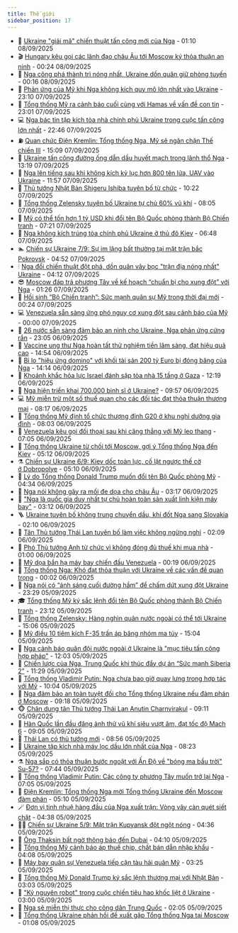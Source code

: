 ```yaml
---
title: Thế giới
sidebar_position: 17
---
```


<!-- dantri-the-gioi:START -->
- 🌋 [Ukraine &quot;giải mã&quot; chiến thuật tấn công mới của Nga](https://dantri.com.vn/the-gioi/ukraine-giai-ma-chien-thuat-tan-cong-moi-cua-nga-20250908072023194.htm) - 01:10 08/09/2025
- 🎬 [Hungary kêu gọi các lãnh đạo châu Âu tới Moscow ký thỏa thuận an ninh](https://dantri.com.vn/the-gioi/hungary-keu-goi-cac-lanh-dao-chau-au-toi-moscow-ky-thoa-thuan-an-ninh-20250908071436110.htm) - 00:24 08/09/2025
- 🧰 [Nga công phá thành trì nóng nhất, Ukraine dồn quân giữ phòng tuyến](https://dantri.com.vn/the-gioi/nga-cong-pha-thanh-tri-nong-nhat-ukraine-don-quan-giu-phong-tuyen-20250908070052876.htm) - 00:16 08/09/2025
- 🌋 [Phản ứng của Mỹ khi Nga không kích quy mô lớn nhất vào Ukraine](https://dantri.com.vn/the-gioi/phan-ung-cua-my-khi-nga-khong-kich-quy-mo-lon-nhat-vao-ukraine-20250908055843025.htm) - 23:10 07/09/2025
- 🗽 [Tổng thống Mỹ ra cảnh báo cuối cùng với Hamas về vấn đề con tin](https://dantri.com.vn/the-gioi/tong-thong-my-ra-canh-bao-cuoi-cung-voi-hamas-ve-van-de-con-tin-20250908054432911.htm) - 23:01 07/09/2025
- 💻 [Nga bác tin tập kích tòa nhà chính phủ Ukraine trong cuộc tấn công lớn nhất](https://dantri.com.vn/the-gioi/nga-bac-tin-tap-kich-toa-nha-chinh-phu-ukraine-trong-cuoc-tan-cong-lon-nhat-20250908052906031.htm) - 22:46 07/09/2025
- ⛽️ [Quan chức Điện Kremlin: Tổng thống Nga, Mỹ sẽ ngăn chặn Thế chiến III](https://dantri.com.vn/the-gioi/quan-chuc-dien-kremlin-tong-thong-nga-my-se-ngan-chan-the-chien-iii-20250907214146294.htm) - 15:09 07/09/2025
- 🤩 [Ukraine tấn công đường ống dẫn dầu huyết mạch trong lãnh thổ Nga](https://dantri.com.vn/the-gioi/ukraine-tan-cong-duong-ong-dan-dau-huyet-mach-trong-lanh-tho-nga-20250907174037684.htm) - 13:19 07/09/2025
- 🧐 [Nga lên tiếng sau khi không kích kỷ lục hơn 800 tên lửa, UAV vào Ukraine](https://dantri.com.vn/the-gioi/nga-len-tieng-sau-khi-khong-kich-ky-luc-hon-800-ten-lua-uav-vao-ukraine-20250907183357931.htm) - 11:57 07/09/2025
- 🎊 [Thủ tướng Nhật Bản Shigeru Ishiba tuyên bố từ chức](https://dantri.com.vn/the-gioi/thu-tuong-nhat-ban-shigeru-ishiba-tuyen-bo-tu-chuc-20250907164423053.htm) - 10:22 07/09/2025
- 📝 [Tổng thống Zelensky tuyên bố Ukraine tự chủ 60% vũ khí](https://dantri.com.vn/the-gioi/tong-thong-zelensky-tuyen-bo-ukraine-tu-chu-60-vu-khi-20250907142610168.htm) - 08:05 07/09/2025
- 🤡 [Mỹ có thể tốn hơn 1 tỷ USD khi đổi tên Bộ Quốc phòng thành Bộ Chiến tranh](https://dantri.com.vn/the-gioi/my-co-the-ton-hon-1-ty-usd-khi-doi-ten-bo-quoc-phong-thanh-bo-chien-tranh-20250907134603844.htm) - 07:21 07/09/2025
- 🥷 [Nga không kích trúng tòa chính phủ Ukraine ở thủ đô Kiev](https://dantri.com.vn/the-gioi/nga-khong-kich-trung-toa-chinh-phu-ukraine-o-thu-do-kiev-20250907132931245.htm) - 06:48 07/09/2025
- 🏊 [Chiến sự Ukraine 7/9: Sự im lặng bất thường tại mặt trận bắc Pokrovsk](https://dantri.com.vn/the-gioi/chien-su-ukraine-79-su-im-lang-bat-thuong-tai-mat-tran-bac-pokrovsk-20250907114603278.htm) - 04:52 07/09/2025
- 🕯 [Nga đổi chiến thuật đột phá, dồn quân vây bọc &quot;trận địa nóng nhất&quot; Ukraine](https://dantri.com.vn/the-gioi/nga-doi-chien-thuat-dot-pha-don-quan-vay-boc-tran-dia-nong-nhat-ukraine-20250907110843217.htm) - 04:12 07/09/2025
- 😎 [Moscow đáp trả phương Tây về kế hoạch “chuẩn bị cho xung đột” với Nga](https://dantri.com.vn/the-gioi/moscow-dap-tra-phuong-tay-ve-ke-hoach-chuan-bi-cho-xung-dot-voi-nga-20250907082219153.htm) - 01:26 07/09/2025
- 🌈 [Hồi sinh “Bộ Chiến tranh”: Sức mạnh quân sự Mỹ trong thời đại mới](https://dantri.com.vn/the-gioi/hoi-sinh-bo-chien-tranh-suc-manh-quan-su-my-trong-thoi-dai-moi-20250907064845526.htm) - 00:24 07/09/2025
- 💻 [Venezuela sẵn sàng ứng phó nguy cơ xung đột sau cảnh báo của Mỹ](https://dantri.com.vn/the-gioi/venezuela-san-sang-ung-pho-nguy-co-xung-dot-sau-canh-bao-cua-my-20250907064926355.htm) - 00:00 07/09/2025
- 🤖 [26 nước sẵn sàng đảm bảo an ninh cho Ukraine, Nga phản ứng cứng rắn](https://dantri.com.vn/the-gioi/26-nuoc-san-sang-dam-bao-an-ninh-cho-ukraine-nga-phan-ung-cung-ran-20250907060403863.htm) - 23:05 06/09/2025
- 🦏 [Vaccine ung thư Nga hoàn tất thử nghiệm tiền lâm sàng, đạt hiệu quả cao](https://dantri.com.vn/the-gioi/vaccine-ung-thu-nga-hoan-tat-thu-nghiem-tien-lam-sang-dat-hieu-qua-cao-20250906213602469.htm) - 14:54 06/09/2025
- 🌁 [Bỉ lo &quot;hiệu ứng domino&quot; với khối tài sản 200 tỷ Euro bị đóng băng của Nga](https://dantri.com.vn/the-gioi/bi-lo-hieu-ung-domino-voi-khoi-tai-san-200-ty-euro-bi-dong-bang-cua-nga-20250906202135833.htm) - 14:14 06/09/2025
- 🐘 [Khoảnh khắc hỏa lực Israel đánh sập tòa nhà 15 tầng ở Gaza](https://dantri.com.vn/the-gioi/khoanh-khac-hoa-luc-israel-danh-sap-toa-nha-15-tang-o-gaza-20250906185201475.htm) - 12:19 06/09/2025
- 🥷 [Nga hiện triển khai 700.000 binh sĩ ở Ukraine?](https://dantri.com.vn/the-gioi/nga-hien-trien-khai-700000-binh-si-o-ukraine-20250906164811081.htm) - 09:57 06/09/2025
- 💻 [Mỹ miễn trừ một số thuế quan cho các đối tác đạt thỏa thuận thương mại](https://dantri.com.vn/the-gioi/my-mien-tru-mot-so-thue-quan-cho-cac-doi-tac-dat-thoa-thuan-thuong-mai-20250906140126761.htm) - 08:17 06/09/2025
- 🎡 [Tổng thống Mỹ định tổ chức thượng đỉnh G20 ở khu nghỉ dưỡng gia đình](https://dantri.com.vn/the-gioi/tong-thong-my-dinh-to-chuc-thuong-dinh-g20-o-khu-nghi-duong-gia-dinh-20250906145600040.htm) - 08:03 06/09/2025
- 🧰 [Venezuela kêu gọi đối thoại sau khi căng thẳng với Mỹ leo thang](https://dantri.com.vn/the-gioi/venezuela-keu-goi-doi-thoai-sau-khi-cang-thang-voi-my-leo-thang-20250906110011793.htm) - 07:05 06/09/2025
- 🥸 [Tổng thống Ukraine từ chối tới Moscow, gợi ý Tổng thống Nga đến Kiev](https://dantri.com.vn/the-gioi/tong-thong-ukraine-tu-choi-toi-moscow-goi-y-tong-thong-nga-den-kiev-20250906104438851.htm) - 05:12 06/09/2025
- ⚗️ [Chiến sự Ukraine 6/9: Kiev dốc toàn lực, cố lật ngược thế cờ ở Dobropolye](https://dantri.com.vn/the-gioi/chien-su-ukraine-69-kiev-doc-toan-luc-co-lat-nguoc-the-co-o-dobropolye-20250906103529588.htm) - 05:10 06/09/2025
- 🌮 [Lý do Tổng thống Donald Trump muốn đổi tên Bộ Quốc phòng Mỹ](https://dantri.com.vn/the-gioi/ly-do-tong-thong-donald-trump-muon-doi-ten-bo-quoc-phong-my-20250906103010323.htm) - 04:34 06/09/2025
- 🎃 [Nga nói không gây ra mối đe dọa cho châu Âu](https://dantri.com.vn/the-gioi/nga-noi-khong-gay-ra-moi-de-doa-cho-chau-au-20250906081844823.htm) - 03:17 06/09/2025
- 💫 [&quot;Nga là quốc gia duy nhất tự chủ hoàn toàn sản xuất linh kiện máy bay&quot;](https://dantri.com.vn/the-gioi/nga-la-quoc-gia-duy-nhat-tu-chu-hoan-toan-san-xuat-linh-kien-may-bay-20250906091935732.htm) - 03:12 06/09/2025
- 🪜 [Ukraine tuyên bố không trung chuyển dầu, khí đốt Nga sang Slovakia](https://dantri.com.vn/the-gioi/ukraine-tuyen-bo-khong-trung-chuyen-dau-khi-dot-nga-sang-slovakia-20250906085119652.htm) - 02:10 06/09/2025
- 🌋 [Tân Thủ tướng Thái Lan tuyên bố làm việc không ngừng nghỉ](https://dantri.com.vn/the-gioi/tan-thu-tuong-thai-lan-tuyen-bo-lam-viec-khong-ngung-nghi-20250906073846822.htm) - 02:09 06/09/2025
- 🦏 [Phó Thủ tướng Anh từ chức vì không đóng đủ thuế khi mua nhà](https://dantri.com.vn/the-gioi/pho-thu-tuong-anh-tu-chuc-vi-khong-dong-du-thue-khi-mua-nha-20250906073709251.htm) - 01:00 06/09/2025
- 👀 [Mỹ dọa bắn hạ máy bay chiến đấu Venezuela](https://dantri.com.vn/the-gioi/my-doa-ban-ha-may-bay-chien-dau-venezuela-20250906070612775.htm) - 00:19 06/09/2025
- 🧰 [Tổng thống Nga: Khó đạt thỏa thuận với Ukraine về các vấn đề quan trọng](https://dantri.com.vn/the-gioi/tong-thong-nga-kho-dat-thoa-thuan-voi-ukraine-ve-cac-van-de-quan-trong-20250906065003235.htm) - 00:02 06/09/2025
- 🚀 [Nga nói có “ánh sáng cuối đường hầm” để chấm dứt xung đột Ukraine](https://dantri.com.vn/the-gioi/nga-noi-co-anh-sang-cuoi-duong-ham-de-cham-dut-xung-dot-ukraine-20250906062306922.htm) - 23:29 05/09/2025
- 🎓 [Tổng thống Mỹ ký sắc lệnh đổi tên Bộ Quốc phòng thành Bộ Chiến tranh](https://dantri.com.vn/the-gioi/tong-thong-my-ky-sac-lenh-doi-ten-bo-quoc-phong-thanh-bo-chien-tranh-20250906060843735.htm) - 23:12 05/09/2025
- 🥸 [Tổng thống Zelensky: Hàng nghìn quân nước ngoài có thể tới Ukraine](https://dantri.com.vn/the-gioi/tong-thong-zelensky-hang-nghin-quan-nuoc-ngoai-co-the-toi-ukraine-20250905214201668.htm) - 15:06 05/09/2025
- 🦅 [Mỹ điều 10 tiêm kích F-35 trấn áp băng nhóm ma túy](https://dantri.com.vn/the-gioi/my-dieu-10-tiem-kich-f-35-tran-ap-bang-nhom-ma-tuy-20250905204733086.htm) - 15:04 05/09/2025
- 🤭 [Nga cảnh báo quân đội nước ngoài ở Ukraine là &quot;mục tiêu tấn công hợp pháp&quot;](https://dantri.com.vn/the-gioi/nga-canh-bao-quan-doi-nuoc-ngoai-o-ukraine-la-muc-tieu-tan-cong-hop-phap-20250905184454655.htm) - 12:03 05/09/2025
- 🤖 [Chiến lược của Nga, Trung Quốc khi thúc đẩy dự án “Sức mạnh Siberia 2”](https://dantri.com.vn/the-gioi/chien-luoc-cua-nga-trung-quoc-khi-thuc-day-du-an-suc-manh-siberia-2-20250904163706437.htm) - 11:29 05/09/2025
- 🐲 [Tổng thống Vladimir Putin: Nga chưa bao giờ quay lưng trong hợp tác với Mỹ](https://dantri.com.vn/the-gioi/tong-thong-vladimir-putin-nga-chua-bao-gio-quay-lung-trong-hop-tac-voi-my-20250905164151548.htm) - 10:04 05/09/2025
- 🫣 [Nga đảm bảo an toàn tuyệt đối cho Tổng thống Ukraine nếu đàm phán ở Moscow](https://dantri.com.vn/the-gioi/nga-dam-bao-an-toan-tuyet-doi-cho-tong-thong-ukraine-neu-dam-phan-o-moscow-20250905151445198.htm) - 09:18 05/09/2025
- 🐵 [Chân dung tân Thủ tướng Thái Lan Anutin Charnvirakul](https://dantri.com.vn/the-gioi/chan-dung-tan-thu-tuong-thai-lan-anutin-charnvirakul-20250905153449439.htm) - 09:11 05/09/2025
- 🫶 [Hàn Quốc lần đầu đăng ảnh thử vũ khí siêu vượt âm, đạt tốc độ Mach 6](https://dantri.com.vn/the-gioi/han-quoc-lan-dau-dang-anh-thu-vu-khi-sieu-vuot-am-dat-toc-do-mach-6-20250905152723516.htm) - 09:05 05/09/2025
- 💃 [Thái Lan có thủ tướng mới](https://dantri.com.vn/the-gioi/thai-lan-co-thu-tuong-moi-20250905101247906.htm) - 08:56 05/09/2025
- 💫 [Ukraine tập kích nhà máy lọc dầu lớn nhất của Nga](https://dantri.com.vn/the-gioi/ukraine-tap-kich-nha-may-loc-dau-lon-nhat-cua-nga-20250905150744100.htm) - 08:23 05/09/2025
- ⚗️ [Nga sắp có thỏa thuận bước ngoặt với Ấn Độ về &quot;bóng ma bầu trời&quot; Su-57?](https://dantri.com.vn/the-gioi/nga-sap-co-thoa-thuan-buoc-ngoat-voi-an-do-ve-bong-ma-bau-troi-su-57-20250905143544559.htm) - 07:44 05/09/2025
- 🥷 [Tổng thống Vladimir Putin: Các công ty phương Tây muốn trở lại Nga](https://dantri.com.vn/the-gioi/tong-thong-vladimir-putin-cac-cong-ty-phuong-tay-muon-tro-lai-nga-20250905135756100.htm) - 07:05 05/09/2025
- 🥸 [Điện Kremlin: Tổng thống Nga mời Tổng thống Ukraine đến Moscow đàm phán](https://dantri.com.vn/the-gioi/dien-kremlin-tong-thong-nga-moi-tong-thong-ukraine-den-moscow-dam-phan-20250905120405994.htm) - 05:10 05/09/2025
- 🪄 [Đơn vị tinh nhuệ hàng đầu của Nga xuất trận: Vòng vây càn quét siết chặt](https://dantri.com.vn/the-gioi/don-vi-tinh-nhue-hang-dau-cua-nga-xuat-tran-vong-vay-can-quet-siet-chat-20250905111130131.htm) - 04:38 05/09/2025
- 🧑‍💻 [Chiến sự Ukraine 5/9: Mặt trận Kupyansk đột ngột nóng](https://dantri.com.vn/the-gioi/chien-su-ukraine-59-mat-tran-kupyansk-dot-ngot-nong-20250905111445437.htm) - 04:36 05/09/2025
- 🤭 [Ông Thaksin bất ngờ thông báo đến Dubai](https://dantri.com.vn/the-gioi/ong-thaksin-bat-ngo-thong-bao-den-dubai-20250905110539238.htm) - 04:10 05/09/2025
- 🗽 [Tổng thống Mỹ cảnh báo áp thuế chip, chất bán dẫn nhập khẩu](https://dantri.com.vn/the-gioi/tong-thong-my-canh-bao-ap-thue-chip-chat-ban-dan-nhap-khau-20250905103025618.htm) - 04:08 05/09/2025
- 🤖 [Máy bay quân sự Venezuela tiếp cận tàu hải quân Mỹ](https://dantri.com.vn/the-gioi/may-bay-quan-su-venezuela-tiep-can-tau-hai-quan-my-20250905102037713.htm) - 03:25 05/09/2025
- 🌈 [Tổng thống Mỹ Donald Trump ký sắc lệnh thương mại với Nhật Bản](https://dantri.com.vn/the-gioi/tong-thong-my-donald-trump-ky-sac-lenh-thuong-mai-voi-nhat-ban-20250905093600929.htm) - 03:03 05/09/2025
- 🤩 [&quot;Kỷ nguyên robot&quot; trong cuộc chiến tiêu hao khốc liệt ở Ukraine](https://dantri.com.vn/the-gioi/ky-nguyen-robot-trong-cuoc-chien-tieu-hao-khoc-liet-o-ukraine-20250905091517643.htm) - 03:00 05/09/2025
- 🤗 [Nga sẽ miễn thị thực cho công dân Trung Quốc](https://dantri.com.vn/the-gioi/nga-se-mien-thi-thuc-cho-cong-dan-trung-quoc-20250903073211302.htm) - 02:05 05/09/2025
- 🙉 [Tổng thống Ukraine phản hồi đề xuất gặp Tổng thống Nga tại Moscow](https://dantri.com.vn/the-gioi/tong-thong-ukraine-phan-hoi-de-xuat-gap-tong-thong-nga-tai-moscow-20250905065103088.htm) - 01:08 05/09/2025<!-- dantri-the-gioi:END -->
